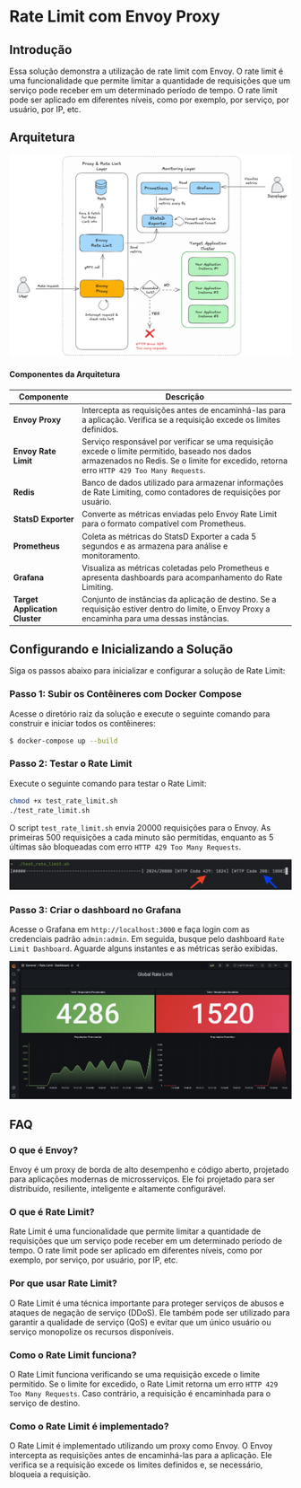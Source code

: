 # Rate Limit com Envoy Proxy
## Introdução
Essa solução demonstra a utilização de rate limit com Envoy. O rate limit é uma funcionalidade que permite limitar a quantidade de requisições que um serviço pode receber em um determinado período de tempo. O rate limit pode ser aplicado em diferentes níveis, como por exemplo, por serviço, por usuário, por IP, etc.

## Arquitetura
![Architecture](documentation/architecture.png)

#### Componentes da Arquitetura
| **Componente**               | **Descrição**                                                                                                                                                                               |
|-----------------------------|---------------------------------------------------------------------------------------------------------------------------------------------------------------------------------------------|
| **Envoy Proxy**              | Intercepta as requisições antes de encaminhá-las para a aplicação. Verifica se a requisição excede os limites definidos.                                                                    |
| **Envoy Rate Limit**         | Serviço responsável por verificar se uma requisição excede o limite permitido, baseado nos dados armazenados no Redis. Se o limite for excedido, retorna erro `HTTP 429 Too Many Requests`. |
| **Redis**                    | Banco de dados utilizado para armazenar informações de Rate Limiting, como contadores de requisições por usuário.                                                                           |
| **StatsD Exporter**          | Converte as métricas enviadas pelo Envoy Rate Limit para o formato compatível com Prometheus.                                                                                               |
| **Prometheus**               | Coleta as métricas do StatsD Exporter a cada 5 segundos e as armazena para análise e monitoramento.                                                                                         |
| **Grafana**                  | Visualiza as métricas coletadas pelo Prometheus e apresenta dashboards para acompanhamento do Rate Limiting.                                                                                |
| **Target Application Cluster** | Conjunto de instâncias da aplicação de destino. Se a requisição estiver dentro do limite, o Envoy Proxy a encaminha para uma dessas instâncias.                                             |

## Configurando e Inicializando a Solução
Siga os passos abaixo para inicializar e configurar a solução de Rate Limit:

### Passo 1: Subir os Contêineres com Docker Compose
Acesse o diretório raiz da solução e execute o seguinte comando para construir e iniciar todos os contêineres:

```bash
$ docker-compose up --build
```

### Passo 2: Testar o Rate Limit
Execute o seguinte comando para testar o Rate Limit:

```bash
chmod +x test_rate_limit.sh
./test_rate_limit.sh
```

O script `test_rate_limit.sh` envia 20000 requisições para o Envoy. As primeiras 500 requisições a cada minuto são permitidas, enquanto as 5 últimas são bloqueadas com erro `HTTP 429 Too Many Requests`.

![Architecture](documentation/script.png)

### Passo 3: Criar o dashboard no Grafana
Acesse o Grafana em `http://localhost:3000` e faça login com as credenciais padrão `admin:admin`. Em seguida, busque pelo dashboard `Rate Limit Dashboard`. Aguarde alguns instantes e as métricas serão exibidas.

![Architecture](documentation/dashboard.png)


## FAQ
### O que é Envoy?
Envoy é um proxy de borda de alto desempenho e código aberto, projetado para aplicações modernas de microsserviços. Ele foi projetado para ser distribuído, resiliente, inteligente e altamente configurável.

### O que é Rate Limit?
Rate Limit é uma funcionalidade que permite limitar a quantidade de requisições que um serviço pode receber em um determinado período de tempo. O rate limit pode ser aplicado em diferentes níveis, como por exemplo, por serviço, por usuário, por IP, etc.

### Por que usar Rate Limit?
O Rate Limit é uma técnica importante para proteger serviços de abusos e ataques de negação de serviço (DDoS). Ele também pode ser utilizado para garantir a qualidade de serviço (QoS) e evitar que um único usuário ou serviço monopolize os recursos disponíveis.

### Como o Rate Limit funciona?
O Rate Limit funciona verificando se uma requisição excede o limite permitido. Se o limite for excedido, o Rate Limit retorna um erro `HTTP 429 Too Many Requests`. Caso contrário, a requisição é encaminhada para o serviço de destino.

### Como o Rate Limit é implementado?
O Rate Limit é implementado utilizando um proxy como Envoy. O Envoy intercepta as requisições antes de encaminhá-las para a aplicação. Ele verifica se a requisição excede os limites definidos e, se necessário, bloqueia a requisição.

